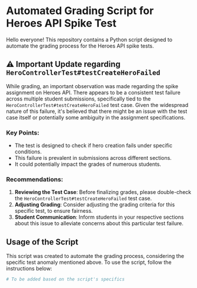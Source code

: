 # Automated Grading Script for Heroes API Spike Test

Hello everyone! This repository contains a Python script designed to automate the grading process for the Heroes API spike tests.

## :warning: Important Update regarding `HeroControllerTest#testCreateHeroFailed`

While grading, an important observation was made regarding the spike assignment on Heroes API. There appears to be a consistent test failure across multiple student submissions, specifically tied to the `HeroControllerTest#testCreateHeroFailed` test case. Given the widespread nature of this failure, it's believed that there might be an issue with the test case itself or potentially some ambiguity in the assignment specifications.

### Key Points:
- The test is designed to check if hero creation fails under specific conditions.
- This failure is prevalent in submissions across different sections.
- It could potentially impact the grades of numerous students.

### Recommendations:
1. **Reviewing the Test Case**: Before finalizing grades, please double-check the `HeroControllerTest#testCreateHeroFailed` test case.
2. **Adjusting Grading**: Consider adjusting the grading criteria for this specific test, to ensure fairness.
3. **Student Communication**: Inform students in your respective sections about this issue to alleviate concerns about this particular test failure.

## Usage of the Script

This script was created to automate the grading process, considering the specific test anomaly mentioned above. To use the script, follow the instructions below:

```bash
# To be added based on the script's specifics
